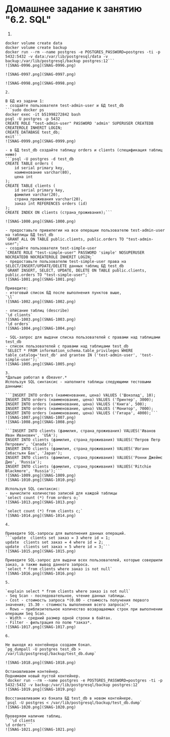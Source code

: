 # Домашнее задание к занятию "6.2. SQL"

1.  
```docker pull postgres:12
docker volume create data
docker volume create backup
docker run --rm --name postgres -e POSTGRES_PASSWORD=postgres -ti -p 5432:5432 -v data:/var/lib/postgresql/data -v backup:/var/lib/postgresql/backup postgres:12```  
![SNAG-0996.png](SNAG-0996.png)  
  
![SNAG-0997.png](SNAG-0997.png)  
  
![SNAG-0998.png](SNAG-0998.png)  
  
2.  
  
В БД из задачи 1:  
- создайте пользователя test-admin-user и БД test_db  
```sudo docker ps
docker exec -it b51998272842 bash
psql -U postgres -p 5432
CREATE ROLE "test-admin-user" PASSWORD 'admin' SUPERUSER CREATEDB CREATEROLE INHERIT LOGIN;
CREATE DATABASE test_db;
exit```  
![SNAG-0999.png](SNAG-0999.png)  
  
- в БД test_db создайте таблицу orders и clients (спeцификация таблиц ниже)  
```psql -U postgres -d test_db
CREATE TABLE orders (
    id serial primary key,
    наименование varchar(80),
    цена int
);
CREATE TABLE clients (
    id serial primary key,
    фамилия varchar(20),
    страна_проживания varchar(20),
    заказ int REFERENCES orders (id)
);
CREATE INDEX ON clients (страна_проживания);```  
  
![SNAG-1000.png](SNAG-1000.png)  
  
- предоставьте привилегии на все операции пользователю test-admin-user на таблицы БД test_db  
`GRANT ALL ON TABLE public.clients, public.orders TO "test-admin-user";`  
- создайте пользователя test-simple-user  
`CREATE ROLE "test-simple-user" PASSWORD 'simple' NOSUPERUSER NOCREATEDB NOCREATEROLE INHERIT LOGIN;`  
- предоставьте пользователю test-simple-user права на SELECT/INSERT/UPDATE/DELETE данных таблиц БД test_db  
`GRANT INSERT, SELECT, UPDATE, DELETE ON TABLE public.clients, public.orders TO "test-simple-user";`  
![SNAG-1001.png](SNAG-1001.png)  
  
Приведите:
- итоговый список БД после выполнения пунктов выше,  
`\l`  
![SNAG-1002.png](SNAG-1002.png)  
  
- описание таблиц (describe)  
`\d clients`  
![SNAG-1003.png](SNAG-1003.png)  
`\d orders`  
![SNAG-1004.png](SNAG-1004.png)  
  
- SQL-запрос для выдачи списка пользователей с правами над таблицами test_db  
- список пользователей с правами над таблицами test_db  
`SELECT * FROM information_schema.table_privileges WHERE table_catalog='test_db' and grantee IN ('test-admin-user', 'test-simple-user');`  
![SNAG-1005.png](SNAG-1005.png)  

3.  
*Дальше работал в dbeaver.*  
Используя SQL синтаксис - наполните таблицы следующими тестовыми данными:  
  
```INSERT INTO orders (наименование, цена) VALUES ('Шоколад', 10);
INSERT INTO orders (наименование, цена) VALUES ('Принтер', 3000);
INSERT INTO orders (наименование, цена) VALUES ('Книга', 500);
INSERT INTO orders (наименование, цена) VALUES ('Монитор', 7000);
INSERT INTO orders (наименование, цена) VALUES ('Гитара', 4000);```  
![SNAG-1007.png](SNAG-1007.png)  
![SNAG-1008.png](SNAG-1008.png)  
   
```INSERT INTO clients (фамилия, страна_проживания) VALUES('Иванов Иван Иванович', 'USA');
INSERT INTO clients (фамилия, страна_проживания) VALUES('Петров Петр Петрович', 'Canada');
INSERT INTO clients (фамилия, страна_проживания) VALUES('Иоганн Себастьян Бах', 'Japan');
INSERT INTO clients (фамилия, страна_проживания) VALUES('Ронни Джеймс Дио', 'Russia');
INSERT INTO clients (фамилия, страна_проживания) VALUES('Ritchie Blackmore', 'Russia');```  
![SNAG-1009.png](SNAG-1009.png)  
![SNAG-1010.png](SNAG-1010.png)  
  
Используя SQL синтаксис:
- вычислите количество записей для каждой таблицы 
`select count (*) from orders o;`  
![SNAG-1013.png](SNAG-1013.png)  
  
`select count (*) from clients c;`  
![SNAG-1014.png](SNAG-1014.png)  
  
4.  
  
Приведите SQL-запросы для выполнения данных операций.  
```update  clients set заказ = 3 where id = 1;
update  clients set заказ = 4 where id = 2;
update  clients set заказ = 5 where id = 3;```  
![SNAG-1015.png](SNAG-1015.png)  
  
Приведите SQL-запрос для выдачи всех пользователей, которые совершили заказ, а также вывод данного запроса.  
`select * from clients where заказ is not null`  
![SNAG-1016.png](SNAG-1016.png)  
  
5.  
  
`explain select * from clients where заказ is not null`
- Seq Scan - последовательное, чтение данных таблицы.  
- Cost - стоимость запроса *(0.00 - стоимость получения первого значения; 15.30 - стоимость выполнения всего запроса)*.  
- Rows — приблизительное количество возвращаемых строк при выполнении операции Seq Scan.  
- Width — средний размер одной строки в байтах.  
- Filter - фильтрация по полю *заказ*.  
![SNAG-1017.png](SNAG-1017.png)  
  
6.  
  
Не выходя из контейнера создаем бэкап.  
`pg_dumpall -U postgres test_db > /var/lib/postgresql/backup/test_db.dump`  
  
![SNAG-1018.png](SNAG-1018.png)  
  
Останавливаем контейнер.  
Поднимаем новый пустой контейнер.  
`docker run --rm --name postgres -e POSTGRES_PASSWORD=postgres -ti -p 5432:5432 -v backup:/var/lib/postgresql/backup postgres:12`  
![SNAG-1019.png](SNAG-1019.png)  
  
Восстанавливаем из бэкапа БД test_db в новом контейнере.  
`psql -U postgres < /var/lib/postgresql/backup/test_db.dump`  
![SNAG-1020.png](SNAG-1020.png)  
  
Проверяем наличие таблиц.  
```\d clients
\d orders```  
![SNAG-1021.png](SNAG-1021.png)  